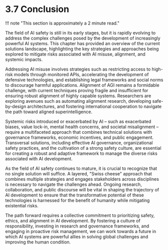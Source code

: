# 3.7 Conclusion
!!! note "This section is approximately a 2 minute read." 

The field of AI safety is still in its early stages, but it is rapidly evolving to address the complex challenges posed by the development of increasingly powerful AI systems. This chapter has provided an overview of the current solutions landscape, highlighting the key strategies and approaches being explored to mitigate risks associated with AI misuse, alignment, and systemic impacts.

Addressing AI misuse involves strategies such as restricting access to high-risk models through monitored APIs, accelerating the development of defensive technologies, and establishing legal frameworks and social norms to discourage harmful applications. Alignment of AGI remains a formidable challenge, with current techniques proving fragile and insufficient for ensuring robust alignment of highly capable systems. Researchers are exploring avenues such as automating alignment research, developing safe-by-design architectures, and fostering international cooperation to navigate the path toward aligned superintelligence.

Systemic risks introduced or exacerbated by AI – such as exacerbated biases, value lock-in, mental health concerns, and societal misalignment – require a multifaceted approach that combines technical solutions with governance frameworks, economic incentives, and public engagement. Transversal solutions, including effective AI governance, organizational safety practices, and the cultivation of a strong safety culture, are essential for creating a robust and adaptive framework to manage the diverse risks associated with AI development.

As the field of AI safety continues to mature, it is crucial to recognize that no single solution will suffice. A layered, "Swiss cheese" approach that combines multiple strategies and engages stakeholders across disciplines is necessary to navigate the challenges ahead. Ongoing research, collaboration, and public discourse will be vital in shaping the trajectory of AI development to ensure that the transformative potential of these technologies is harnessed for the benefit of humanity while mitigating existential risks.

The path forward requires a collective commitment to prioritizing safety, ethics, and alignment in AI development. By fostering a culture of responsibility, investing in research and governance frameworks, and engaging in proactive risk management, we can work towards a future in which AI systems are powerful allies in solving global challenges and improving the human condition.